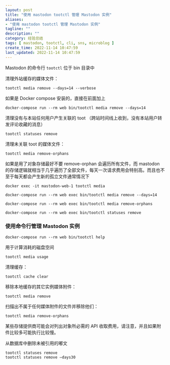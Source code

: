 ```yaml
---
layout: post
title: "使用 mastodon tootctl 管理 Mastodon 实例"
aliases:
- "使用 mastodon tootctl 管理 Mastodon 实例"
tagline: ""
description: ""
category: 经验总结
tags: [ mastodon, tootctl, cli, sns, microblog ]
create_time: 2022-11-14 10:47:59
last_updated: 2022-11-14 10:47:59
---
```


Mastodon 的命令行 `tootctl` 位于 bin 目录中

清理外站缓存的媒体文件：

```
tootctl media remove --days=14 --verbose
```

如果是 Docker compose 安装的，直接在前面加上

```
docker-compose run --rm web bin/tootctl media remove --days=14
```

清理没有与本站任何用户产生关联的 toot （跨站时间线上收到，没有本站用户转发评论收藏的消息）

```
tootctl statuses remove
```

清理未关联 toot 的媒体文件：

```
tootctl media remove-orphans
```

如果是用了对象存储最好不要 remove-orphan 会遍历所有文件，而 mastodon 的存储逻辑就相当于几乎遍历了全部文件，每天一次请求费用会特别高。而且也不至于每天都会产生新的孤立文件通常情况下

```
docker exec -it mastodon-web-1 tootctl media
```

```
docker-compose run --rm web exec bin/tootctl media remove --days=14

docker-compose run --rm web exec bin/tootctl media remove-orphans

docker-compose run --rm web exec bin/tootctl statuses remove
```

### 使用命令行管理 Mastodon 实例

    docker-compose run --rm web bin/tootctl help

用于计算消耗的磁盘空间

    tootctl media usage

清理缓存：

    tootctl cache clear

移除本地缓存的其它实例媒体附件：

    tootctl media remove

扫描出不属于任何媒体附件的文件并移除他们：

    tootctl media remove-orphans

某些存储提供商可能会对列出对象所必需的 API 收取费用，请注意，并且如果附件比较多可能执行比较慢。

从数据库中删除未被引用的嘟文

    tootctl statuses remove
    tootctl statuses remove –days30
